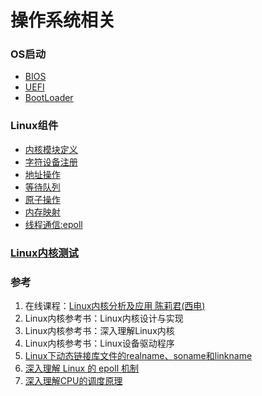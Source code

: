 # 操作系统相关

### OS启动
- [BIOS](boot.md#bios)
- [UEFI](boot.md#uefi)
- [BootLoader](boot.md#bootloader)

### Linux组件
- [内核模块定义](kernel.md)
- [字符设备注册](kernel.md#字符设备注册)
- [地址操作](kernel.md#地址操作)
- [等待队列](component.md#wait-queue)
- [原子操作](component.md#atomic)
- [内存映射](memory.md)
- [线程通信:epoll](epoll.md)

### [Linux内核测试](selftest.md)

### 参考
1. 在线课程：[Linux内核分析及应用 陈莉君(西电)](https://www.xuetangx.com/course/XIYOU08091001441/1516763)
2. Linux内核参考书：Linux内核设计与实现
3. Linux内核参考书：深入理解Linux内核
4. Linux内核参考书：Linux设备驱动程序
5. [Linux下动态链接库文件的realname、soname和linkname](https://blog.csdn.net/J_H_C/article/details/98375371)
6. [深入理解 Linux 的 epoll 机制](https://mp.weixin.qq.com/s/YNgYwR3gYBICkAj_cesw2g)
7. [深入理解CPU的调度原理](https://mp.weixin.qq.com/s?__biz=MzAxNDI5NzEzNg==&mid=2651169736&idx=1&sn=b84b1b19f2f8c3fcf75600762370ad21&chksm=80647297b713fb81a26e0ab2d8dae3c35b763bfaaa5ed69d5e5d59be72e3bf19e5b571f0872c&scene=21#wechat_redirect)
